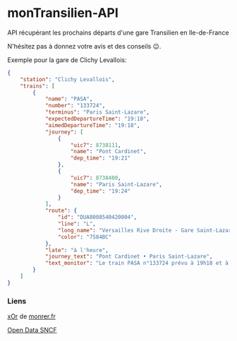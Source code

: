 # monTransilien-API
API récupérant les prochains départs d'une gare Transilien en Ile-de-France

N'hésitez pas à donnez votre avis et des conseils 😉.

Exemple pour la gare de Clichy Levallois:

```json
{
    "station": "Clichy Levallois",
    "trains": [
        {
            "name": "PASA",
            "number": "133724",
            "terminus": "Paris Saint-Lazare",
            "expectedDepartureTime": "19:18",
            "aimedDepartureTime": "19:18",
            "journey": [
                {
                    "uic7": 8738111,
                    "name": "Pont Cardinet",
                    "dep_time": "19:21"
                },
                {
                    "uic7": 8738400,
                    "name": "Paris Saint-Lazare",
                    "dep_time": "19:24"
                }
            ],
            "route": {
                "id": "DUA8008540420004",
                "line": "L",
                "long_name": "Versailles Rive Droite - Gare Saint-Lazare",
                "color": "7584BC"
            },
            "late": "à l'heure",
            "journey_text": "Pont Cardinet • Paris Saint-Lazare",
            "text_monitor": "Le train PASA n°133724 prévu à 19h18 et à destination de Paris Saint-Lazare partira de la gare de Clichy Levallois dans 2 minutes"
        }
    ]
}
```

### Liens
[xOr](http://x0r.fr/) de
[monrer.fr](http://monrer.fr)

[Open Data SNCF](https://data.sncf.com/explore/?sort=modified)
